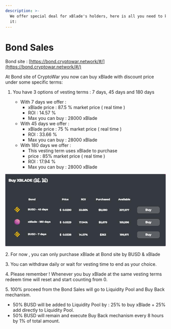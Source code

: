 ```yaml
---
description: >-
  We offer special deal for xBlade's holders, here is all you need to know about
  it:
---
```


# Bond Sales

Bond site : [https://bond.cryptowar.network/#/](https://bond.cryptowar.network/#/)

At Bond site of CryptoWar you now can buy xBlade with discount price under some specific terms:

1.  You have 3 options of vesting terms : 7 days, 45 days and 180 days

    * With 7 days we offer :&#x20;
      * xBlade price : 87.5 % market price ( real time )
      * ROI : 14.57 %
      * Max you can buy : 28000 xBlade
    * With 45 days we offer :&#x20;
      * xBlade price : 75 % market price ( real time )
      * ROI : 33.66 %
      * Max you can buy : 28000 xBlade
    * With 180 days we offer :&#x20;
      * This vesting term uses xBlade to purchase
      * price : 85% market price ( real time )
      * ROI : 17.94 %
      * Max you can buy : 28000 xBlade



![](<../.gitbook/assets/9 (1).jpg>)

2\. For now , you can only purchase xBlade at Bond site by BUSD & xBlade

3\. You can withdraw daily or wait for vesting time to end as your choice.

4\. Please remember ! Whenever you buy xBlade at the same vesting terms redeem time will reset and start counting from 0.

5\. 100% proceed from the Bond Sales will go to Liquidity Pool and Buy Back mechanism.

* 50% BUSD will be added to Liquidity Pool by : 25% to buy xBlade + 25% add directly to Liquidity Pool.
* 50% BUSD will remain and execute Buy Back mechanism every 8 hours by 1% of total amount.
